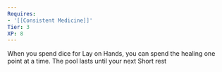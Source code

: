 ```yaml
---
Requires:
- '[[Consistent Medicine]]'
Tier: 3
XP: 8
---
```


When you spend dice for Lay on Hands, you can spend the healing one point at a time. The pool lasts until your next Short rest
